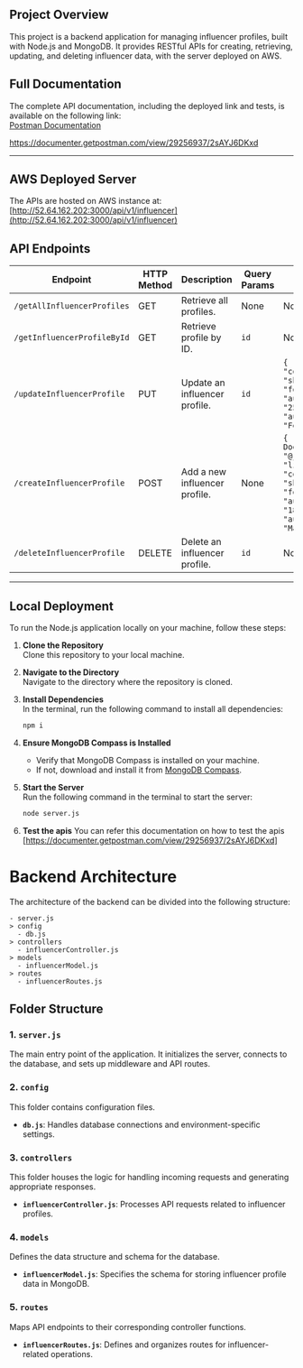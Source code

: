 ## Project Overview

This project is a backend application for managing influencer profiles, built with Node.js and MongoDB. It provides RESTful APIs for creating, retrieving, updating, and deleting influencer data, with the server deployed on AWS.

## Full Documentation
The complete API documentation, including the deployed link and tests, is available on the following link:  
[Postman Documentation](https://documenter.getpostman.com/view/29256937/2sAYJ6DKxd)

https://documenter.getpostman.com/view/29256937/2sAYJ6DKxd

---

## AWS Deployed Server
The APIs are hosted on  AWS instance  at:  
[http://52.64.162.202:3000/api/v1/influencer](http://52.64.162.202:3000/api/v1/influencer)

## API Endpoints

| Endpoint                      | HTTP Method | Description                        | Query Params | Request Body                                                                                                  |
|-------------------------------|-------------|------------------------------------|--------------|-------------------------------------------------------------------------------------------------------------|
| `/getAllInfluencerProfiles`   | GET         | Retrieve all profiles.            | None         | None                                                                                                        |
| `/getInfluencerProfileById`   | GET         | Retrieve profile by ID.           | `id`         | None                                                                                                        |
| `/updateInfluencerProfile`    | PUT         | Update an influencer profile.     | `id`         | `{ "likes": 1200, "comments": 150, "shares": 70, "followers": 1420, "audienceAgeRange": "25-34", "audienceGender": "Female" }` |
| `/createInfluencerProfile`    | POST        | Add a new influencer profile.     | None         | `{ "name": "John Doe", "handle": "@johndoe", "likes": 1000, "comments": 100, "shares": 50, "followers": 1150, "audienceAgeRange": "18-24", "audienceGender": "Male" }` |
| `/deleteInfluencerProfile`    | DELETE      | Delete an influencer profile.     | `id`         | None                                                                                                        |

---

## Local Deployment
To run the Node.js application locally on your machine, follow these steps:

1. **Clone the Repository**  
   Clone this repository to your local machine.

2. **Navigate to the Directory**  
   Navigate to the directory where the repository is cloned.

3. **Install Dependencies**  
   In the terminal, run the following command to install all dependencies:  
   ```bash
   npm i
4. **Ensure MongoDB Compass is Installed**  
   - Verify that MongoDB Compass is installed on your machine.  
   - If not, download and install it from [MongoDB Compass](https://www.mongodb.com/products/tools/compass).

5. **Start the Server**  
   Run the following command in the terminal to start the server:  
   ```bash
   node server.js
6. **Test the apis**
   You can refer this documentation on how to test the apis
   [https://documenter.getpostman.com/view/29256937/2sAYJ6DKxd]

# Backend Architecture

The architecture of the backend can be divided into the following structure:

```
- server.js
> config
  - db.js
> controllers
  - influencerController.js
> models
  - influencerModel.js
> routes
  - influencerRoutes.js
```
## Folder Structure

### 1. `server.js`  
The main entry point of the application. It initializes the server, connects to the database, and sets up middleware and API routes.

### 2. `config`  
This folder contains configuration files.  
- **`db.js`**: Handles database connections and environment-specific settings.

### 3. `controllers`  
This folder houses the logic for handling incoming requests and generating appropriate responses.  
- **`influencerController.js`**: Processes API requests related to influencer profiles.

### 4. `models`  
Defines the data structure and schema for the database.  
- **`influencerModel.js`**: Specifies the schema for storing influencer profile data in MongoDB.

### 5. `routes`  
Maps API endpoints to their corresponding controller functions.  
- **`influencerRoutes.js`**: Defines and organizes routes for influencer-related operations.
